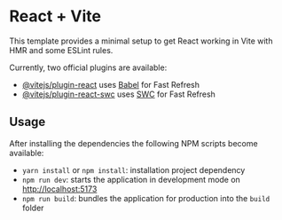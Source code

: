 # React + Vite

This template provides a minimal setup to get React working in Vite with HMR and some ESLint rules.

Currently, two official plugins are available:

- [@vitejs/plugin-react](https://github.com/vitejs/vite-plugin-react/blob/main/packages/plugin-react/README.md) uses [Babel](https://babeljs.io/) for Fast Refresh
- [@vitejs/plugin-react-swc](https://github.com/vitejs/vite-plugin-react-swc) uses [SWC](https://swc.rs/) for Fast Refresh

## Usage

After installing the dependencies the following NPM scripts become available:
- `yarn install` or `npm install`: installation project dependency
- `npm run dev`: starts the application in development mode on [http://localhost:5173](http://localhost:5173)
- `npm run build`: bundles the application for production into the `build` folder
